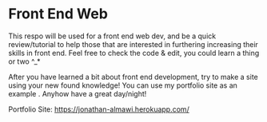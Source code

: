 # Front End Web
 This respo will be used for a front end web dev, and be a quick review/tutorial to help those that are interested in furthering increasing their skills in front end. Feel free to check the code & edit, you could learn a thing or two ^_*

After you have learned a bit about front end development, try to make a site using your new found knowledge! You can use my portfolio site as an example . Anyhow have a great day/night!
 
 Portfolio Site: https://jonathan-almawi.herokuapp.com/
 
